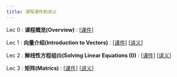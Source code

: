 ```yaml
---
title: 课程课件和讲义
---
```

Lec 0
: **课程概览(Overview)**
  :  \[[课件](https://basics.sjtu.edu.cn/~yangqizhe/pdf/la2025s/slides/LALec0-handout.pdf)\]

Lec 1
: **向量介绍(Introduction to Vectors)**
  :  \[[课件](https://basics.sjtu.edu.cn/~yangqizhe/pdf/la2025s/slides/LALec1-handout.pdf)\]
     \[[讲义](https://basics.sjtu.edu.cn/~yangqizhe/pdf/la2025s/slides/Lecture-1.pdf)\]

Lec 2
: **解线性方程组(I)(Solving Linear Equations (I))**
  :  \[[课件](https://basics.sjtu.edu.cn/~yangqizhe/pdf/la2025s/slides/LALec2-handout.pdf)\]
     \[[讲义](https://basics.sjtu.edu.cn/~yangqizhe/pdf/la2025s/slides/Lecture-3.pdf)\]

Lec 3
: **矩阵(Matrics)**
  :  \[[课件](https://basics.sjtu.edu.cn/~yangqizhe/pdf/la2025s/slides/LALec3-handout.pdf)\]
     \[[讲义](https://basics.sjtu.edu.cn/~yangqizhe/pdf/la2025s/slides/Lecture-3.pdf)\]




